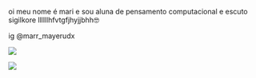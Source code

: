 oi meu nome é mari e sou aluna de pensamento computacional e escuto sigilkore llllllhfvtgfjhyjjbhh🤓

ig @marr_mayerudx



![](https://media.tenor.com/5JDI6oX56BAAAAAC/gosling-rayan-gosling.gif)

![](https://media.tenor.com/B02uURj6CgcAAAAC/lol-lmao.gif)
